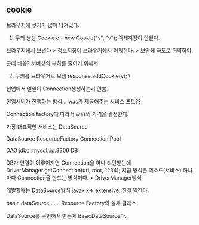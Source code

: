 ## cookie

브라우저에 쿠키가 많이 담겨있다. 

1. 쿠키 생성
Cookie c - new Cookie("s", "v");  객체저장이 안된다. 

브라우저에서 보낸다 > 정보저장이 브라우저에서 이뤄진다. > 보안에 극도로 취약하다.   

근데 왜씀? 서버상의 부하를 줄이기 위해서 

2. 쿠키를 브라우저로 보냄
response.addCookie(v);
\\



현업에서 일일이 Connection생성하는거 안씀.

현업서버가 진행하는 방식...
was가 제공해주는 서비스 포트??

Connection factory에 따라서 was의 가격을 결정한다.

가장 대표적인 서비스는 DataSource



DataSource
ResourceFactory
Connection Pool

DAO jdbc::mysql::ip:3306  DB

DB가 연결이 이루어지면 Connection을 하나 리턴받는데 DriverManager.getConnection(url, root, 1234);  지금 방식은 메소드(서비스) 하나마다 Connection을 만드는 방식이다. > DriverManager방식

개발할때는 DataSource방식
javax  x-> extensive..한걸 말한다.


basic dataSource.......   Resource Factory의 실체 클래스. 

DataSource를 구현해서 만든게 BasicDataSource다. 
